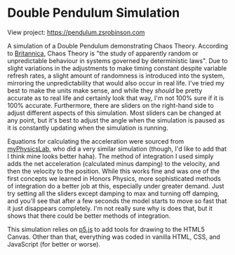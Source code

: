# Double Pendulum Simulation

View project: https://pendulum.zsrobinson.com

A simulation of a Double Pendulum demonstrating Chaos Theory. According to [Britannica](https://www.britannica.com/science/chaos-theory), Chaos Theory is "the study of apparently random or unpredictable behaviour in systems governed by deterministic laws". Due to slight variations in the adjustments to make timing constant despite variable refresh rates, a slight amount of randomness is introduced into the system, mirroring the unpredictability that would also occur in real life. I've tried my best to make the units make sense, and while they *should* be pretty accurate as to real life and certainly look that way, I'm not 100% sure if it is 100% accurate. Furthermore, there are sliders on the right-hand side to adjust different aspects of this simulation. Most sliders can be changed at any point, but it's best to adjust the angle when the simulation is paused as it is constantly updating when the simulation is running.

Equations for calculating the acceleration were sourced from [myPhysicsLab](https://www.myphysicslab.com/pendulum/double-pendulum-en.html), who did a very similar simulation (though, I'd like to add that I think mine looks better haha). The method of integration I used simply adds the net acceleration (calculated minus damping) to the velocity, and then the velocity to the position. While this works fine and was one of the first concepts we learned in Honors Physics, more sophisticated methods of integration do a better job at this, especially under greater demand. Just try setting all the sliders except damping to max and turning off damping, and you'll see that after a few seconds the model starts to move so fast that it just disappears completely. I'm not really sure why is does that, but it shows that there could be better methods of integration.

This simulation relies on [p5.js](https://p5js.org) to add tools for drawing to the HTML5 Canvas. Other than that, everything was coded in vanilla HTML, CSS, and JavaScript (for better or worse).
